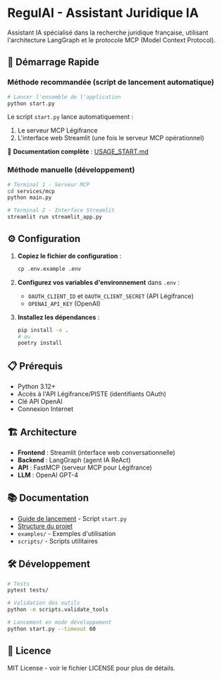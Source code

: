 # RegulAI - Assistant Juridique IA

Assistant IA spécialisé dans la recherche juridique française, utilisant l'architecture LangGraph et le protocole MCP (Model Context Protocol).

## 🚀 Démarrage Rapide

### Méthode recommandée (script de lancement automatique)

```bash
# Lancer l'ensemble de l'application
python start.py
```

Le script `start.py` lance automatiquement :
1. Le serveur MCP Légifrance
2. L'interface web Streamlit (une fois le serveur MCP opérationnel)

📖 **Documentation complète** : [USAGE_START.md](USAGE_START.md)

### Méthode manuelle (développement)

```bash
# Terminal 1 - Serveur MCP
cd services/mcp
python main.py

# Terminal 2 - Interface Streamlit
streamlit run streamlit_app.py
```

## ⚙️ Configuration

1. **Copiez le fichier de configuration** :
   ```bash
   cp .env.example .env
   ```

2. **Configurez vos variables d'environnement** dans `.env` :
   - `OAUTH_CLIENT_ID` et `OAUTH_CLIENT_SECRET` (API Légifrance)
   - `OPENAI_API_KEY` (OpenAI)

3. **Installez les dépendances** :
   ```bash
   pip install -e .
   # ou
   poetry install
   ```

## 📋 Prérequis

- Python 3.12+
- Accès à l'API Légifrance/PISTE (identifiants OAuth)
- Clé API OpenAI
- Connexion Internet

## 🏗️ Architecture

- **Frontend** : Streamlit (interface web conversationnelle)
- **Backend** : LangGraph (agent IA ReAct)  
- **API** : FastMCP (serveur MCP pour Légifrance)
- **LLM** : OpenAI GPT-4

## 📚 Documentation

- [Guide de lancement](USAGE_START.md) - Script `start.py`
- [Structure du projet](PROJET_STRUCTURE.md)
- `examples/` - Exemples d'utilisation
- `scripts/` - Scripts utilitaires

## 🛠️ Développement

```bash
# Tests
pytest tests/

# Validation des outils
python -m scripts.validate_tools

# Lancement en mode développement
python start.py --timeout 60
```

## 📄 Licence

MIT License - voir le fichier LICENSE pour plus de détails.
